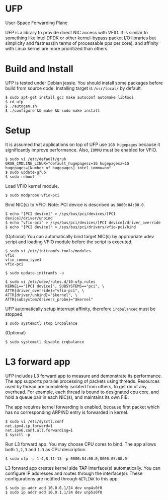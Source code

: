 # UFP
User-Space Forwarding Plane

UFP is a library to provide direct NIC access with VFIO.
It is similar to something like Intel DPDK or other kernel-bypass packet I/O
libraries but simplicity and fastness(in terms of processable pps per core),
and affinity with Linux kernel are more prioritized than others.

# Build and Install
UFP is tested under Debian jessie.
You should install some packages before build from source code.
Installing target is `/usr/local/` by default.

```
$ sudo apt-get install gcc make autoconf automake libtool
$ cd ufp
$ ./autogen.sh
$ ./configure && make && sudo make install
```

# Setup
It is assumed that applications on top of UFP use `1GB hugepages`
because it significantly improve performance.
Also, `IOMMU` must be enabled for VFIO.

```
$ sudo vi /etc/default/grub
GRUB_CMDLINE_LINUX="default_hugepagesz=1G hugepagesz=1G
hugepages=[Number of hugepages] intel_iommu=on"
$ sudo update-grub
$ sudo reboot
```

Load VFIO kernel module.
```
$ sudo modprobe vfio-pci
```

Bind NIC(s) to VFIO.
Note: PCI device is described as `0000:04:00.0`.
```
$ echo "[PCI device]" > /sys/bus/pci/devices/[PCI device]/driver/unbind
$ echo "vfio-pci" > /sys/bus/pci/devices/[PCI device]/driver_override
$ echo "[PCI device]" > /sys/bus/pci/drivers/vfio-pci/bind
```

(Optional) You can automatically bind target NIC(s) by appropriate udev script
and loading VFIO module before the script is executed.
```
$ sudo vi /etc/initramfs-tools/modules
vfio
vfio_iommu_type1
vfio-pci

$ sudo update-initramfs -u
```

```
$ sudo vi /etc/udev/rules.d/10-ufp.rules
KERNEL=="[PCI device]", SUBSYSTEMS=="pci", \
ATTR{driver_override}="vfio-pci", \
ATTR{driver/unbind}="$kernel", \
ATTR{subsystem/drivers_probe}="$kernel"
```

UFP automatically setup interrupt affinity,
therefore `irqbalanced` must be stopped.
```
$ sudo systemctl stop irqbalance
```
(Optional)
```
$ sudo systemctl disable irqbalance
```

# L3 forward app
UFP includes L3 forward app to measure and demonstrate its performance.
The app supports parallel processing of packets using threads.
Resources used by thread are completely isolated from others,
to get rid of any overhead.
For example, each thread is bound to designated cpu core,
and hold a queue pair in each NIC(s), and maintains its own FIB.

The app requires kernel forwarding is enabled,
because first packet which has no corresponding ARP/ND entry is
forwarded in kernel.
```
$ sudo vi /etc/sysctl.conf
net.ipv4.ip_forward=1
net.ipv6.conf.all.forwarding=1
$ sysctl -p
```

Run L3 forward app. You may choose CPU cores to bind.
The app allows both `1,2,3` and `1-3` as CPU description.
```
$ sudo ufp -c 1-4,8,11-13 -p 0000:04:00.0,0000:05:00.0
```

L3 forward app creates kernel side TAP interface(s) automatically.
You can configure IP addresses and routes through the interface(s).
These configurations are notified through `NETLINK` to this app.
```
$ sudo ip addr add 10.0.0.1/24 dev unp4s0f0
$ sudo ip addr add 10.0.1.1/24 dev unp5s0f0
```
